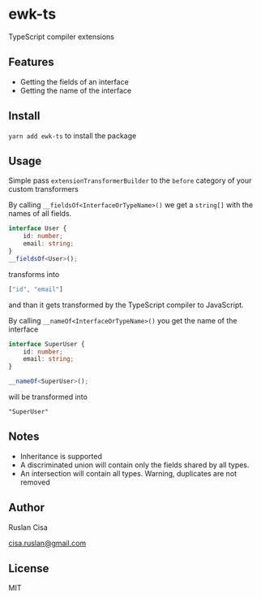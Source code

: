 # ewk-ts

TypeScript compiler extensions

## Features

 - Getting the fields of an interface
 - Getting the name of the interface

## Install

`yarn add ewk-ts` to install the package

## Usage
Simple pass `extensionTransformerBuilder` to the `before` category of your custom transformers

By calling `__fieldsOf<InterfaceOrTypeName>()`  we get a `string[]` with the names of all fields.

```typescript
interface User {
    id: number;
    email: string;
}
__fieldsOf<User>();
```

transforms into

```typescript
["id", "email"]
```

and than it gets transformed by the TypeScript compiler to JavaScript.

By calling `__nameOf<InterfaceOrTypeName>()` you get the name of the interface

```typescript
interface SuperUser {
    id: number;
    email: string;
}

__nameOf<SuperUser>();
```

will be transformed into 

```type
"SuperUser"
```



## Notes
 - Inheritance is supported
 - A discriminated union will contain only the fields shared by all types.
 - An intersection will contain all types. Warning, duplicates are not removed

## Author

Ruslan Cisa

<cisa.ruslan@gmail.com>

## License

MIT